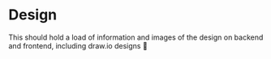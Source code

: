 # Design
This should hold a load of information and images of the design on backend and frontend, including draw.io designs :pray: